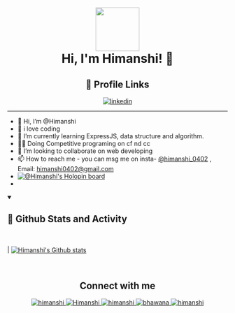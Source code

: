 
<h1 align="center"> <img  src = "https://media.giphy.com/media/HEURGne9Vj856oivkD/giphy.gif" width="100px" height="100px" align="center"> <br> Hi, I'm Himanshi! 👋</h1>
<div align="center">

## 🔗 Profile Links
[![linkedin](https://img.shields.io/badge/linkedin-0A66C2?style=for-the-badge&logo=linkedin&logoColor=white)](https://www.linkedin.com/in/himanshi-srivastava-b22371223)


</div>

<hr>

- 👋 Hi, I’m @Himanshi
- 👀 i love coding 
- 🌱 I’m currently learning ExpressJS, data structure and algorithm.
- 🧑‍💻 Doing Competitive programing on cf nd cc
- 💞️ I’m looking to collaborate on web developing
- 📫 How to reach me - you can msg me on insta- <a href ="https://www.instagram.com/himanshi_0402/">@himanshi_0402</a> , Email: himanshi0402@gmail.com
- [![@Himanshi's Holopin board](https://www.holopin.io/@himanshi013)](https://www.holopin.io/@himanshi013)
- <!-- Stats of my activity on Github -->

<details open> 
  <summary><h2>📶 Github Stats and Activity</h2></summary>

<br>

| <a href="https://github.com/himanshi013"><img align="center" src="https://streak-stats.demolab.com/?user=himanshi013&theme=highcontrast" alt="Himanshi's Github stats" /></a> 
    
<br>
    
</details>






<h2 align="center">Connect with me</h2>

<p align="center">
  
 <a href="https://www.linkedin.com/in/himanshi-srivastava-b22371223">
   <img alt="himanshi" src="https://img.shields.io/badge/-himanshi-blue?style=flat-square&logo=Linkedin&logoColor=white&link=https://www.linkedin.com/in/himanshi-srivastava-b22371223">
 </a>
  
 <a href="mailto:himanshi0402@gmail.com">
   <img alt="Himanshi" src="https://img.shields.io/badge/-himanshi-orange?style=flat-square&logo=Gmail&logoColor=white&link=mailto:himanshi0402@gmail.com" />
 </a>
  
 <a href="https://www.instagram.com/himanshi_0402/">
   <img alt="himanshi" src="https://img.shields.io/badge/-himanshi-red?style=flat-square&logo=Instagram&logoColor=white&link=https://www.instagram.com/himanshi_0402/" />
 </a>

 </a>

  <a href="https://dev.to/himanshi013">
   <img alt="bhawana" src="https://img.shields.io/badge/-himanshi-black?style=flat-square&logo=Dev&logoColor=white&link=https://dev.to/himanshi013" />
 </a>
 

 
 <a href="https://github.com/himanshi013">
   <img alt="himanshi" src="https://img.shields.io/github/followers/himanshi?label=follow&style=social" />
 </a>   
 
</p>
